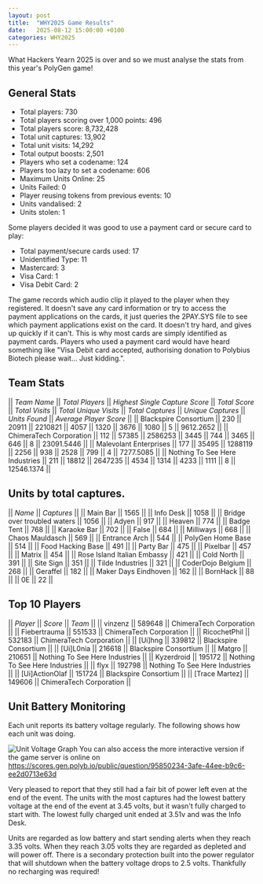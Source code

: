 ```yaml
---
layout: post
title:  "WHY2025 Game Results"
date:   2025-08-12 15:00:00 +0100
categories: WHY2025
---
```


What Hackers Yearn 2025 is over and so we must analyse the stats from this year's PolyGen game!

## General Stats

- Total players: 730
- Total players scoring over 1,000 points: 496
- Total players score: 8,732,428
- Total unit captures: 13,902
- Total unit visits: 14,292
- Total output boosts: 2,501
- Players who set a codename: 124
- Players too lazy to set a codename: 606
- Maximum Units Online: 25
- Units Failed: 0
- Player reusing tokens from previous events: 10
- Units vandalised: 2
- Units stolen: 1

Some players decided it was good to use a payment card or secure card to play:
- Total payment/secure cards used: 17
- Unidentified Type: 11
- Mastercard: 3
- Visa Card: 1
- Visa Debit Card: 2

The game records which audio clip it played to the player when they registered.  It doesn't save any card information or try to access the payment applications on the cards, it just queries the 2PAY.SYS file to see which payment applications exist on the card.  It doesn't try hard, and gives up quickly if it can't.  This is why most cards are simply identified as payment cards.  Players who used a payment card would have heard something like "Visa Debit card accepted, authorising donation to Polybius Biotech please wait... Just kidding.".

## Team Stats

|| *Team Name* || *Total Players* || *Highest Single Capture Score* || *Total Score* || *Total Visits* || *Total Unique Visits* || *Total Captures* || *Unique Captures* || *Units Found* || *Average Player Score* ||
|| Blackspire Consortium || 230 || 20911 || 2210821 || 4057 || 1320 || 3676 || 1080 || 5 || 9612.2652 ||
|| ChimeraTech Corporation || 112 || 57385 || 2586253 || 3445 || 744 || 3465 || 646 || 8 || 23091.5446 ||
|| Malevolant Enterprises || 177 || 35495 || 1288119 || 2256 || 938 || 2528 || 799 || 4 || 7277.5085 ||
|| Nothing To See Here Industries || 211 || 18812 || 2647235 || 4534 || 1314 || 4233 || 1111 || 8 || 12546.1374 ||

## Units by total captures.

|| *Name* || *Captures* ||
|| Main Bar || 1565 ||
|| Info Desk || 1058 ||
|| Bridge over troubled waters || 1056 ||
|| Adyen || 917 ||
|| Heaven || 774 ||
|| Badge Tent || 768 ||
|| Karaoke Bar || 702 ||
|| False || 684 ||
|| Milliways || 668 ||
|| Chaos Mauldasch || 569 ||
|| Entrance Arch || 544 ||
|| PolyGen Home Base || 514 ||
|| Food Hacking Base || 491 ||
|| Party Bar || 475 ||
|| Pixelbar || 457 ||
|| Matrix || 454 ||
|| Rose Island Italian Embassy || 421 ||
|| Cold North || 391 ||
|| Site Sign || 351 ||
|| Tilde Industries || 321 ||
|| CoderDojo Belgium || 268 ||
|| Geraffel || 182 ||
|| Maker Days Eindhoven || 162 ||
|| BornHack || 88 ||
|| 0E || 22 ||

## Top 10 Players

|| *Player* || *Score* || *Team* ||
|| vinzenz || 589648 || ChimeraTech Corporation ||
|| Fiebertrauma || 551533 || ChimeraTech Corporation ||
|| RicochetPhil || 532183 || ChimeraTech Corporation ||
|| [Ui]hng || 339812 || Blackspire Consortium ||
|| [Ui]L0nia || 216618 || Blackspire Consortium ||
|| Matgro || 210651 || Nothing To See Here Industries ||
|| Kyzerdroid || 195172 || Nothing To See Here Industries ||
|| flyx || 192798 || Nothing To See Here Industries ||
|| [Ui]ActionOlaf || 151724 || Blackspire Consortium ||
|| [Trace Martez] || 149606 || ChimeraTech Corporation ||

## Unit Battery Monitoring

Each unit reports its battery voltage regularly.  The following shows how each unit was doing.

![Unit Voltage Graph](https://gen.polyb.io/assets/img/WHY2025Voltages.png "Unit Voltage History")
You can also access the more interactive version if the game server is online on <https://scores.gen.polyb.io/public/question/95850234-3afe-44ee-b9c6-ee2d0713e63d>

Very pleased to report that they still had a fair bit of power left even at the end of the event.  The units with the most captures had the lowest battery voltage at the end of the event at 3.45 volts, but it wasn't fully charged to start with. The lowest fully charged unit ended at 3.51v and was the Info Desk.

Units are regarded as low battery and start sending alerts when they reach 3.35 volts.  When they reach 3.05 volts they are regarded as depleted and will power off.  There is a secondary protection built into the power regulator that will shutdown when the battery voltage drops to 2.5 volts.  Thankfully no recharging was required!

